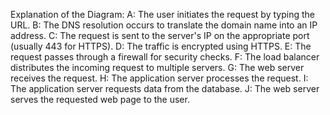 



Explanation of the Diagram:
A: The user initiates the request by typing the URL.
B: The DNS resolution occurs to translate the domain name into an IP address.
C: The request is sent to the server's IP on the appropriate port (usually 443 for HTTPS).
D: The traffic is encrypted using HTTPS.
E: The request passes through a firewall for security checks.
F: The load balancer distributes the incoming request to multiple servers.
G: The web server receives the request.
H: The application server processes the request.
I: The application server requests data from the database.
J: The web server serves the requested web page to the user.